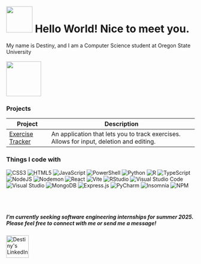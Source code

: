 <h1><img src="https://cdn3.emoji.gg/emojis/22529-lovingshark.gif" width="70"/> Hello World! Nice to meet you.</h1>

<p>My name is Destiny, and I am a Computer Science student at Oregon State University <br><br> <img src="https://images.emojiterra.com/google/noto-emoji/unicode-15.1/color/svg/1f9ab.svg" width="93"/></p>

<h3>Projects</h3>

| Project  | Description |
| ------------- |-------------|
| [Exercise Tracker](https://github.com/destinybright/exercise-app)  | An application that lets you to track exercises. Allows for input, deletion and editing.|

<h3>Things I code with</h3>

<p>
  
  ![CSS3](https://img.shields.io/badge/css3-%231572B6.svg?style=for-the-badge&logo=css3&logoColor=white)
  ![HTML5](https://img.shields.io/badge/html5-%23E34F26.svg?style=for-the-badge&logo=html5&logoColor=white)
  ![JavaScript](https://img.shields.io/badge/javascript-%23323330.svg?style=for-the-badge&logo=javascript&logoColor=%23F7DF1E)
  ![PowerShell](https://img.shields.io/badge/PowerShell-%235391FE.svg?style=for-the-badge&logo=powershell&logoColor=white)
  ![Python](https://img.shields.io/badge/python-3670A0?style=for-the-badge&logo=python&logoColor=ffdd54)
  ![R](https://img.shields.io/badge/r-%23276DC3.svg?style=for-the-badge&logo=r&logoColor=white)
  ![TypeScript](https://img.shields.io/badge/typescript-%23007ACC.svg?style=for-the-badge&logo=typescript&logoColor=white)
  ![NodeJS](https://img.shields.io/badge/node.js-6DA55F?style=for-the-badge&logo=node.js&logoColor=white)
  ![Nodemon](https://img.shields.io/badge/NODEMON-%23323330.svg?style=for-the-badge&logo=nodemon&logoColor=%BBDEAD)
  ![React](https://img.shields.io/badge/react-%2320232a.svg?style=for-the-badge&logo=react&logoColor=%2361DAFB)
  ![Vite](https://img.shields.io/badge/vite-%23646CFF.svg?style=for-the-badge&logo=vite&logoColor=white)
  ![RStudio](https://img.shields.io/badge/RStudio-4285F4?style=for-the-badge&logo=rstudio&logoColor=white)
  ![Visual Studio Code](https://img.shields.io/badge/Visual%20Studio%20Code-0078d7.svg?style=for-the-badge&logo=visual-studio-code&logoColor=white)
  ![Visual Studio](https://img.shields.io/badge/Visual%20Studio-5C2D91.svg?style=for-the-badge&logo=visual-studio&logoColor=white)
  ![MongoDB](https://img.shields.io/badge/MongoDB-%234ea94b.svg?style=for-the-badge&logo=mongodb&logoColor=white)
  ![Express.js](https://img.shields.io/badge/express.js-%23404d59.svg?style=for-the-badge&logo=express&logoColor=%2361DAFB)
  ![PyCharm](https://img.shields.io/badge/pycharm-143?style=for-the-badge&logo=pycharm&logoColor=black&color=black&labelColor=green)
  ![Insomnia](https://img.shields.io/badge/Insomnia-black?style=for-the-badge&logo=insomnia&logoColor=5849BE)
  ![NPM](https://img.shields.io/badge/NPM-%23CB3837.svg?style=for-the-badge&logo=npm&logoColor=white)
  
</p>

<br>
<br>

<h5>I’m currently seeking software engineering internships for summer 2025. Please feel free to connect with me or send me a message!</h5>

<a href="https://www.linkedin.com/in/destiny-bright/"> 
  <img align="left" alt="Destiny's LinkedIn" width="60px" src="https://upload.wikimedia.org/wikipedia/commons/8/81/LinkedIn_icon.svg"/>
</a>
